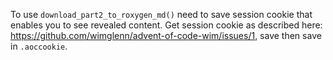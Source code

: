 To use `download_part2_to_roxygen_md()` need to save session cookie that enables you to see revealed content.
Get session cookie as described here: https://github.com/wimglenn/advent-of-code-wim/issues/1, save then save in `.aoccookie`.
